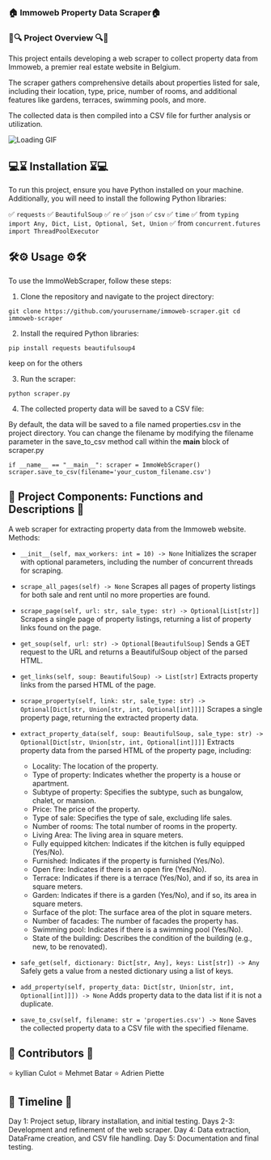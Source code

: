### 🏠 Immoweb Property Data Scraper🏠




</center>

### 📜🔍 Project Overview 🔍📜

This project entails developing a web scraper to collect property data from Immoweb, a premier real estate website in Belgium.

The scraper gathers comprehensive details about properties listed for sale, including their location, type, price, number of rooms, and additional features like gardens, terraces, swimming pools, and more.

The collected data is then compiled into a CSV file for further analysis or utilization.

![Loading GIF](https://external-content.duckduckgo.com/iu/?u=https%3A%2F%2Fc.tenor.com%2FBPluFhmEcYQAAAAC%2Fletterkenny-scrap.gif&f=1&nofb=1&ipt=dad347232bc278f33a1e0f906f42496b4ab239dd7da00320c577bcf7be1dec79&ipo=images)

## 💻⌛ Installation ⌛💻

To run this project, ensure you have Python installed on your machine. Additionally, you will need to install the following Python libraries:

  ✅ `requests`
  ✅ `BeautifulSoup`
  ✅ `re`
  ✅ `json`
  ✅ `csv`
  ✅ `time`
  ✅ from `typing import Any, Dict, List, Optional, Set, Union`
  ✅ from `concurrent.futures import ThreadPoolExecutor`

## 🛠️⚙️ Usage ⚙️🛠️

To use the ImmoWebScraper, follow these steps:

1. Clone the repository and navigate to the project directory:

`git clone https://github.com/yourusername/immoweb-scraper.git
cd immoweb-scraper`

2. Install the required Python libraries:

`pip install requests beautifulsoup4`

keep on for the others

3. Run the scraper:

`python scraper.py`

4. The collected property data will be saved to a CSV file:

By default, the data will be saved to a file named properties.csv in the project directory. You can change the filename by modifying the filename parameter in the save_to_csv method call within the __main__ block of scraper.py

`if __name__ == "__main__":
    scraper = ImmoWebScraper()
    scraper.save_to_csv(filename='your_custom_filename.csv')`



## 🎯 Project Components: Functions and Descriptions 🎯

A web scraper for extracting property data from the Immoweb website.
Methods:

- `__init__(self, max_workers: int = 10) -> None`
Initializes the scraper with optional parameters, including the number of concurrent threads for scraping.

- `scrape_all_pages(self) -> None`
Scrapes all pages of property listings for both sale and rent until no more properties are found.

- `scrape_page(self, url: str, sale_type: str) -> Optional[List[str]]`
Scrapes a single page of property listings, returning a list of property links found on the page.

- `get_soup(self, url: str) -> Optional[BeautifulSoup]`
Sends a GET request to the URL and returns a BeautifulSoup object of the parsed HTML.

- `get_links(self, soup: BeautifulSoup) -> List[str]`
Extracts property links from the parsed HTML of the page.

- `scrape_property(self, link: str, sale_type: str) -> Optional[Dict[str, Union[str, int, Optional[int]]]]`
Scrapes a single property page, returning the extracted property data.

- `extract_property_data(self, soup: BeautifulSoup, sale_type: str) -> Optional[Dict[str, Union[str, int, Optional[int]]]]`
Extracts property data from the parsed HTML of the property page, including:


  * Locality: The location of the property.
  * Type of property: Indicates whether the property is a house or apartment.
  * Subtype of property: Specifies the subtype, such as bungalow, chalet, or mansion.
  * Price: The price of the property.
  * Type of sale: Specifies the type of sale, excluding life sales.
  * Number of rooms: The total number of rooms in the property.
  * Living Area: The living area in square meters.
  * Fully equipped kitchen: Indicates if the kitchen is fully equipped (Yes/No).
  * Furnished: Indicates if the property is furnished (Yes/No).
  * Open fire: Indicates if there is an open fire (Yes/No).
  * Terrace: Indicates if there is a terrace (Yes/No), and if so, its area in square meters.
  * Garden: Indicates if there is a garden (Yes/No), and if so, its area in square meters.
  * Surface of the plot: The surface area of the plot in square meters.
  * Number of facades: The number of facades the property has.
  * Swimming pool: Indicates if there is a swimming pool (Yes/No).
  * State of the building: Describes the condition of the building (e.g., new, to be renovated).
  

- `safe_get(self, dictionary: Dict[str, Any], keys: List[str]) -> Any`
Safely gets a value from a nested dictionary using a list of keys.

- `add_property(self, property_data: Dict[str, Union[str, int, Optional[int]]]) -> None`
Adds property data to the data list if it is not a duplicate.

- `save_to_csv(self, filename: str = 'properties.csv') -> None`
Saves the collected property data to a CSV file with the specified filename.

## 👥 Contributors 👥
⭐ kyllian Culot
⭐ Mehmet Batar
⭐ Adrien Piette

## 📅 Timeline 📅

Day 1: Project setup, library installation, and initial testing.
Days 2-3: Development and refinement of the web scraper.
Day 4: Data extraction, DataFrame creation, and CSV file handling.
Day 5: Documentation and final testing.
